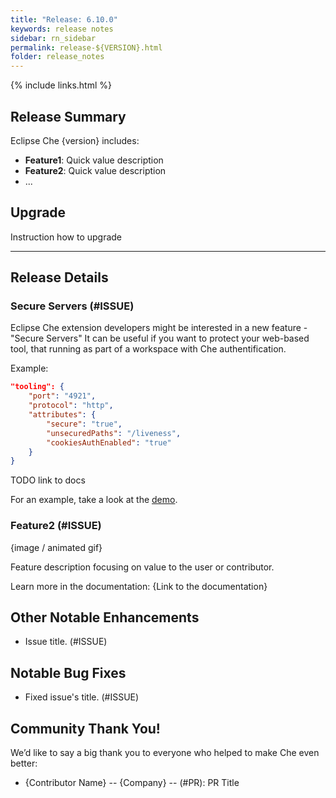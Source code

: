 ```yaml
---
title: "Release: 6.10.0"
keywords: release notes
sidebar: rn_sidebar
permalink: release-${VERSION}.html
folder: release_notes
---
```

{% include links.html %}

## Release Summary

Eclipse Che {version} includes:
- **Feature1**: Quick value description
- **Feature2**: Quick value description
- ...

## Upgrade

Instruction how to upgrade

---

## Release Details

### Secure Servers (#ISSUE)
Eclipse Che extension developers might be interested in a new feature - "Secure Servers"
It can be useful if you want to protect your web-based tool, that running as part of a workspace with Che authentification.

Example:
```json
"tooling": {
    "port": "4921",
    "protocol": "http",
    "attributes": {
        "secure": "true",
        "unsecuredPaths": "/liveness",
        "cookiesAuthEnabled": "true"
    }
}
```
TODO link to docs

For an example, take a look at the [demo](https://www.youtube.com/watch?v=or0CWHAVR4Q).


### Feature2 (#ISSUE)

{image / animated gif}

Feature description focusing on value to the user or contributor.

Learn more in the documentation: {Link to the documentation}


## Other Notable Enhancements

- Issue title. (#ISSUE)


## Notable Bug Fixes

- Fixed issue's title. (#ISSUE)

## Community Thank You!

We’d like to say a big thank you to everyone who helped to make Che even better:
- {Contributor Name} -- {Company} -- (#PR): PR Title
